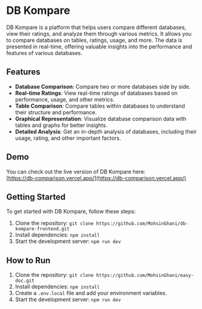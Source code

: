 # DB Kompare

DB Kompare is a platform that helps users compare different databases, view their ratings, and analyze them through various metrics. It allows you to compare databases on tables, ratings, usage, and more. The data is presented in real-time, offering valuable insights into the performance and features of various databases.

## Features

- **Database Comparison**: Compare two or more databases side by side.
- **Real-time Ratings**: View real-time ratings of databases based on performance, usage, and other metrics.
- **Table Comparison**: Compare tables within databases to understand their structure and performance.
- **Graphical Representation**: Visualize database comparison data with tables and graphs for better insights.
- **Detailed Analysis**: Get an in-depth analysis of databases, including their usage, rating, and other important factors.

## Demo

You can check out the live version of DB Kompare here:  
[https://db-comparison.vercel.app/](https://db-comparison.vercel.app/)

## Getting Started

To get started with DB Kompare, follow these steps:

1. Clone the repository: `git clone https://github.com/MohsinGhani/db-kompare-frontend.git`
2. Install dependencies: `npm install`
3. Start the development server: `npm run dev`

## How to Run

1. Clone the repository: `git clone https://github.com/MohsinGhani/easy-doc.git`
2. Install dependencies: `npm install`
3. Create a `.env.local` file and add your environment variables.
4. Start the development server: `npm run dev`
